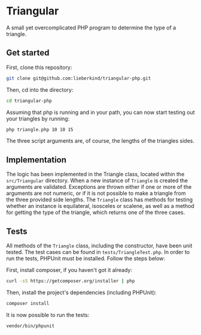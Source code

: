 # Triangular
A small yet overcomplicated PHP program to determine the type of a triangle.

## Get started
First, clone this repository:

```bash
git clone git@github.com:lieberkind/triangular-php.git
```

Then, cd into the directory:

```bash
cd triangular-php
```

Assuming that php is running and in your path, you can now start testing out your triangles by running:

```bash
php triangle.php 10 10 15
```

The three script arguments are, of course, the lengths of the triangles sides.

## Implementation
The logic has been implemented in the Triangle class, located within the `src/Triangular` directory. When a new instance of `Triangle` is created the arguments are validated. Exceptions are thrown either if one or more of the arguments are not numeric, or if it is not possible to make a triangle from the three provided side lengths. The `Triangle` class has methods for testing whether an instance is equilateral, isosceles or scalene, as well as a method for getting the type of the triangle, which returns one of the three cases.

## Tests
All methods of the `Triangle` class, including the constructor, have been unit tested. The test cases can be found in `tests/TriangleTest.php`. In order to run the tests, PHPUnit must be installed. Follow the steps below:

First, install composer, if you haven't got it already:

```bash
curl -sS https://getcomposer.org/installer | php
```

Then, install the project's dependencies (including PHPUnit):

```bash
composer install
```

It is now possible to run the tests:

```bash
vendor/bin/phpunit
```
